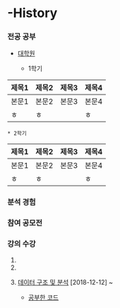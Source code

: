 # -History

### 전공 공부
  
 * [대학원](https://github.com/miniii222/study_in_graduate)
  
    * 1학기

제목1 | 제목2 | 제목3 | 제목4
---- | ---- | ---- | ----
본문1 | 본문2 | 본문3 | 본문4
ㅎ | ㅎ |  | ㅎ

    * 2학기
  
제목1 | 제목2 | 제목3 | 제목4
---- | ---- | ---- | ----
본문1 | 본문2 | 본문3 | 본문4
ㅎ | ㅎ |  | ㅎ
  
### 분석 경험


### 참여 공모전

### 강의 수강
  
 1. 
  
 2.
  
 3. [데이터 구조 및 분석](https://www.edwith.org/datastructure-2018F/joinLectures/18542) [2018-12-12] ~ 
    
    * [공부한 코드](https://github.com/miniii222/Algorithm_Study/tree/master/%5BKOOC%5D%20%EB%8D%B0%EC%9D%B4%ED%84%B0%20%EA%B5%AC%EC%A1%B0%20%EB%B0%8F%20%EB%B6%84%EC%84%9D)

